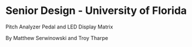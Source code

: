 # Senior Design - University of Florida

Pitch Analyzer Pedal and LED Display Matrix

By Matthew Serwinowski and Troy Tharpe
